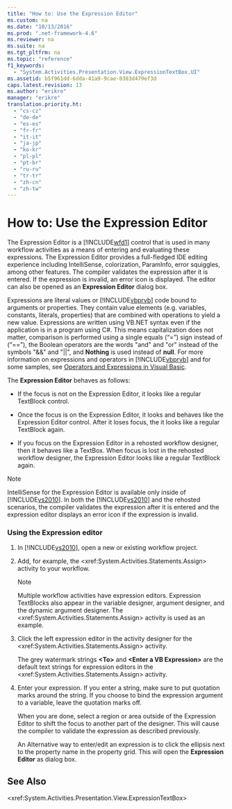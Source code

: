 ```yaml
---
title: "How to: Use the Expression Editor"
ms.custom: na
ms.date: "10/13/2016"
ms.prod: ".net-framework-4.6"
ms.reviewer: na
ms.suite: na
ms.tgt_pltfrm: na
ms.topic: "reference"
f1_keywords: 
  - "System.Activities.Presentation.View.ExpressionTextBox.UI"
ms.assetid: b5f961dd-6dda-41a9-9cae-0383d479ef3d
caps.latest.revision: 13
ms.author: "erikre"
manager: "erikre"
translation.priority.ht: 
  - "cs-cz"
  - "de-de"
  - "es-es"
  - "fr-fr"
  - "it-it"
  - "ja-jp"
  - "ko-kr"
  - "pl-pl"
  - "pt-br"
  - "ru-ru"
  - "tr-tr"
  - "zh-cn"
  - "zh-tw"
---
```

# How to: Use the Expression Editor
The Expression Editor is a [!INCLUDE[wfd1](../workflowdesigner/includes/wfd1_md.md)] control that is used in many workflow activities as a means of entering and evaluating these expressions. The Expression Editor provides a full-fledged IDE editing experience including IntelliSense, colorization, ParamInfo, error squiggles, among other features. The compiler validates the expression after it is entered. If the expression is invalid, an error icon is displayed. The editor can also be opened as an **Expression Editor** dialog box.  
  
 Expressions are literal values or [!INCLUDE[vbprvb](../codequality/includes/vbprvb_md.md)] code bound to arguments or properties. They contain value elements (e.g. variables, constants, literals, properties) that are combined with operations to yield a new value. Expressions are written using VB.NET syntax even if the application is in a program using C#. This means capitalization does not matter, comparison is performed using a single equals (“=”) sign instead of (“==”), the Boolean operators are the words "and" and "or" instead of the symbols "&&" and "&#124;&#124;", and **Nothing** is used instead of **null**. For more information on expressions and operators in [!INCLUDE[vbprvb](../codequality/includes/vbprvb_md.md)] and for some samples, see [Operators and Expressions in Visual Basic](http://go.microsoft.com/fwlink/?LinkId=186818).  
  
 The **Expression Editor** behaves as follows:  
  
-   If the focus is not on the Expression Editor, it looks like a regular TextBlock control.  
  
-   Once the focus is on the Expression Editor, it looks and behaves like the Expression Editor control. After it loses focus, the it looks like a regular TextBlock again.  
  
-   If you focus on the Expression Editor in a rehosted workflow designer, then it behaves like a TextBox. When focus is lost in the rehosted workflow designer, the Expression Editor looks like a regular TextBlock again.  
  
> [!NOTE]
>  IntelliSense for the Expression Editor is available only inside of [!INCLUDE[vs2010](../codequality/includes/vs2010_md.md)]. In both the [!INCLUDE[vs2010](../codequality/includes/vs2010_md.md)] and the rehosted scenarios, the compiler validates the expression after it is entered and the expression editor displays an error icon if the expression is invalid.  
  
### Using the Expression editor  
  
1.  In [!INCLUDE[vs2010](../codequality/includes/vs2010_md.md)], open a new or existing workflow project.  
  
2.  Add, for example, the \<xref:System.Activities.Statements.Assign> activity to your workflow.  
  
    > [!NOTE]
    >  Multiple workflow activities have expression editors. Expression TextBlocks also appear in the variable designer, argument designer, and the dynamic argument designer. The \<xref:System.Activities.Statements.Assign> activity is used as an example.  
  
3.  Click the left expression editor in the activity designer for the \<xref:System.Activities.Statements.Assign> activity.  
  
     The grey watermark strings **\<To>** and **\<Enter a VB Expression>** are the default text strings for expression editors in the \<xref:System.Activities.Statements.Assign> activity.  
  
4.  Enter your expression. If you enter a string, make sure to put quotation marks around the string. If you choose to bind the expression argument to a variable, leave the quotation marks off.  
  
     When you are done, select a region or area outside of the Expression Editor to shift the focus to another part of the designer. This will cause the compiler to validate the expression as described previously.  
  
     An Alternative way to enter/edit an expression is to click the ellipsis next to the property name in the property grid. This will open the **Expression Editor** as dialog box.  
  
## See Also  
 \<xref:System.Activities.Presentation.View.ExpressionTextBox>